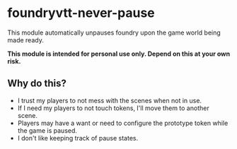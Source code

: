 # foundryvtt-never-pause

This module automatically unpauses foundry upon the game world being made ready.

**This module is intended for personal use only. Depend on this at your own risk.**

## Why do this?

- I trust my players to not mess with the scenes when not in use.
- If I need my players to not touch tokens, I'll move them to another scene.
- Players may have a want or need to configure the prototype token while the game is paused.
- I don't like keeping track of pause states.
